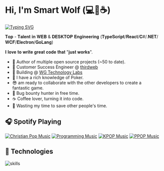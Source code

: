 <div align="center">
	<br>
<!-- 		<img src="good-times.svg" width="400px"> -->
	<br>
</div>

# Hi, I'm Smart Wolf (💻💖☕)

[![Typing SVG](https://readme-typing-svg.herokuapp.com?font=comfortaa&color=016EEA&size=24&width=500&lines=Self-taught+Software+Engineer;Open-Source+Maintainer;Open-Source+Advocate;Cybersecurity+Researcher;Staff+React+Developer;Technopreneur)](https://git.io/typing-svg)

𝐓𝐨𝐩 - 𝐓𝐚𝐥𝐞𝐧𝐭 𝐢𝐧 𝐖𝐄𝐁 & 𝐃𝐄𝐒𝐊𝐓𝐎𝐏 𝐄𝐧𝐠𝐢𝐧𝐞𝐞𝐫𝐢𝐧𝐠 (𝐓𝐲𝐩𝐞𝐒𝐜𝐫𝐢𝐩𝐭/𝐑𝐞𝐚𝐜𝐭/𝐂#/.𝐍𝐄𝐓/𝐖𝐂𝐅/𝐄𝐥𝐞𝐜𝐭𝐫𝐨𝐧/𝐆𝐨𝐋𝐚𝐧𝐠)

𝐈 𝐥𝐨𝐯𝐞 𝐭𝐨 𝐰𝐫𝐢𝐭𝐞 𝐠𝐫𝐞𝐚𝐭 𝐜𝐨𝐝𝐞 𝐭𝐡𝐚𝐭 "𝐣𝐮𝐬𝐭 𝐰𝐨𝐫𝐤𝐬".

- 💝 Author of multiple open source projects (~50 to date).
- 💼 Customer Success Engineer @ [thirdweb](https://github.com/thirdweb-dev)
- 🌱 Building @ [WG Technology Labs](https://wgtechlabs.com)
- 🤝 I have a rich knowledge of Poker.
- 😎 am ready to collaborate with the other developers to create a fantastic game.
- 🔏 Bug bounty hunter in free time.
- ☕ Coffee lover, turning it into code.
- 🎯 Wasting my time to save other people's time.

## 🎧 Spotify Playing

[![Christian Pop Music](https://img.shields.io/badge/Christian%20Pop%20Music-%231DB954.svg?&style=flat-square&logo=spotify&logoColor=white)](https://open.spotify.com/playlist/0eufhXK7WPSiiwPcaz3Jq7?si=839465c918394657) [![Programming Music](https://img.shields.io/badge/Programming%20Music-%231DB954.svg?&style=flat-square&logo=spotify&logoColor=white)](https://open.spotify.com/playlist/1FWq5Cu05LmtSHgFEXRnZO?si=FozGJF9nRXq2wTv_JpN2wQ) [![KPOP Music](https://img.shields.io/badge/KPOP%20Music-%231DB954.svg?&style=flat-square&logo=spotify&logoColor=white)](https://open.spotify.com/playlist/2DFExFNWYOwQMZy6wUeCxX?si=s1Ndgj8hTg-r8zLlvRgv1Q) [![PPOP Music](https://img.shields.io/badge/PPOP%20Music-%231DB954.svg?&style=flat-square&logo=spotify&logoColor=white)](https://open.spotify.com/playlist/58bZKfJFpUl2CwWET1QJ3X?si=259YV8_VRS-IKHsFZMmPTQ)

## 🔧 Technologies

![skills](https://skillicons.dev/icons?i=html,css,sass,js,ts,php,wordpress,nodejs,vue,react,mongodb,mysql,py,vim,docker,kubernetes,md,git,figma,bash,cloudflare,jquery,nginx,vscode&theme=light)
